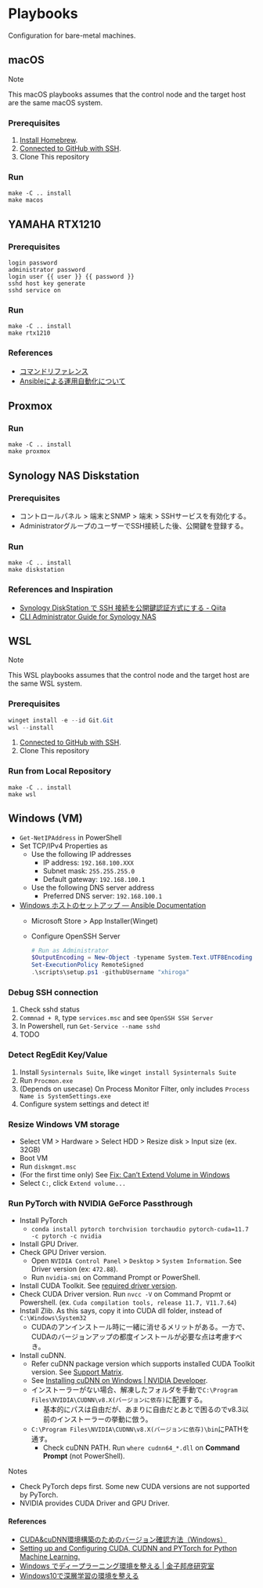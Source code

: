 # Playbooks

Configuration for bare-metal machines.

## macOS

> [!NOTE]
> This macOS playbooks assumes that the control node and the target host are the same macOS system.

### Prerequisites

1. [Install Homebrew](https://docs.brew.sh/Installation).
2. [Connected to GitHub with SSH](https://docs.github.com/en/authentication/connecting-to-github-with-ssh).
3. Clone This repository

### Run

```shell
make -C .. install
make macos
```

## YAMAHA RTX1210

### Prerequisites

```rtx
login password
administrator password
login user {{ user }} {{ password }}
sshd host key generate
sshd service on
```

### Run

```shell
make -C .. install
make rtx1210
```

### References

- [コマンドリファレンス](http://www.rtpro.yamaha.co.jp/RT/manual/rt-common/index.html)
- [Ansibleによる運用自動化について](http://www.rtpro.yamaha.co.jp/RT/docs/ansible/index.html)

## Proxmox

### Run

```shell
make -C .. install
make proxmox
```

## Synology NAS Diskstation

### Prerequisites

- コントロールパネル > 端末とSNMP > 端末 > SSHサービスを有効化する。
- AdministratorグループのユーザーでSSH接続した後、公開鍵を登録する。

### Run

```shell
make -C .. install
make diskstation
```

### References and Inspiration

- [Synology DiskStation で SSH 接続を公開鍵認証方式にする - Qiita](https://qiita.com/shimizumasaru/items/56474d98e723ea1b5ae3)
- [CLI Administrator Guide for Synology NAS](https://global.download.synology.com/download/Document/Software/DeveloperGuide/Firmware/DSM/All/enu/Synology_DiskStation_Administration_CLI_Guide.pdf)

## WSL

> [!NOTE]
> This WSL playbooks assumes that the control node and the target host are the same WSL system.

### Prerequisites

```powershell
winget install -e --id Git.Git
wsl --install
```

1. [Connected to GitHub with SSH](https://docs.github.com/en/authentication/connecting-to-github-with-ssh).
2. Clone This repository

### Run from Local Repository

```shell
make -C .. install
make wsl
```

## Windows (VM)

- `Get-NetIPAddress` in PowerShell
- Set TCP/IPv4 Properties as
  - Use the following IP addresses
    - IP address: `192.168.100.XXX`
    - Subnet mask: `255.255.255.0`
    - Default gateway: `192.168.100.1`
  - Use the following DNS server address
    - Preferred DNS server: `192.168.100.1`
- [Windows ホストのセットアップ — Ansible Documentation](https://docs.ansible.com/ansible/2.9_ja/user_guide/windows_setup.html#id3)
  - Microsoft Store > App Installer(Winget)
  - Configure OpenSSH Server

    ```powershell
    # Run as Administrator
    $OutputEncoding = New-Object -typename System.Text.UTF8Encoding
    Set-ExecutionPolicy RemoteSigned
    .\scripts\setup.ps1 -githubUsername "xhiroga"
    ```

### Debug SSH connection

1. Check sshd status
  1. `Commnad + R`, type `services.msc` and see `OpenSSH SSH Server`
  1. In Powershell, run `Get-Service --name sshd`
1. TODO

### Detect RegEdit Key/Value

1. Install `Sysinternals Suite`, like `winget install Sysinternals Suite`
2. Run `Procmon.exe`
3. (Depends on usecase) On Process Monitor Filter, only includes `Process Name is SystemSettings.exe`
4. Configure system settings and detect it!

### Resize Windows VM storage

- Select VM > Hardware > Select HDD > Resize disk > Input size (ex. 32GB)
- Boot VM
- Run `diskmgmt.msc`
- (For the first time only) See [Fix: Can’t Extend Volume in Windows](https://woshub.com/extend-volume-blocked-by-windows-recovery-partition/)
- Select `C:`, click `Extend volume...`

### Run PyTorch with NVIDIA GeForce Passthrough

- Install PyTorch
  - `conda install pytorch torchvision torchaudio pytorch-cuda=11.7 -c pytorch -c nvidia`
- Install GPU Driver.
- Check GPU Driver version.
  - Open `NVIDIA Control Panel` > `Desktop` > `System Information`. See Driver version (ex: `472.88`).
  - Run `nvidia-smi` on Command Prompt or PowerShell.
- Install CUDA Toolkit. See [required driver version](https://docs.nvidia.com/cuda/cuda-toolkit-release-notes/index.html#cuda-major-component-versions__table-cuda-toolkit-driver-versions).
- Check CUDA Driver version. Run `nvcc -V` on Command Propmt or Powershell. (ex. `Cuda compilation tools, release 11.7, V11.7.64`)
- Install Zlib. As this says, copy it into CUDA dll folder, instead of `C:\Windows\System32`
  - CUDAのアンインストール時に一緒に消せるメリットがある。一方で、CUDAのバージョンアップの都度インストールが必要な点は考慮すべき。
- Install cuDNN.
  - Refer cuDNN package version which supports installed CUDA Toolkit version. See [Support Matrix](https://docs.nvidia.com/deeplearning/cudnn/support-matrix/index.html).
  - See [Installing cuDNN on Windows | NVIDIA Developer](https://docs.nvidia.com/deeplearning/cudnn/install-guide/index.html).
  - インストーラーがない場合、解凍したフォルダを手動で`C:\Program Files\NVIDIA\CUDNN\v8.X(バージョンに依存)`に配置する。
    - 基本的にパスは自由だが、あまりに自由だとあとで困るのでv8.3以前のインストーラーの挙動に倣う。
  - `C:\Program Files\NVIDIA\CUDNN\v8.X(バージョンに依存)\bin`にPATHを通す。
    - Check cuDNN PATH. Run `where cudnn64_*.dll` on **Command Prompt** (not PowerShell).

Notes

- Check PyTorch deps first. Some new CUDA versions are not supported by PyTorch.
- NVIDIA provides CUDA Driver and GPU Driver.

#### References

- [CUDA&cuDNN環境構築のためのバージョン確認方法（Windows）](https://shift101.hatenablog.com/entry/2022/02/27/200953)
- [Setting up and Configuring CUDA, CUDNN and PYTorch for Python Machine Learning.](https://jayanthkurup.com/setting-up-and-configuring-cuda-cudnn-and-pytorch-for-python-machine-learning/)
- [Windows でディープラーニング環境を整える | 金子邦彦研究室](https://www.kkaneko.jp/tools/win/tfstack.html)
- [Windows10で深層学習の環境を整える](http://hara-jp.com/_default/ja/Memo/Cuda_Win10.html)

